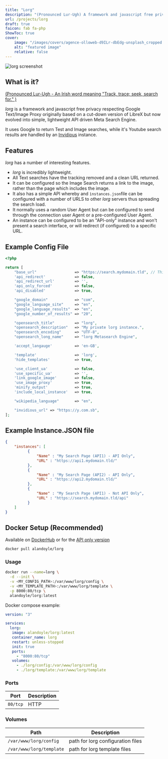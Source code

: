 ```yaml
---
title: "Lorg"
description: "(Pronounced Lur-Ugh) A framework and javascript free privacy respecting Google Text/Image Proxy originally based on a cut-down version of LibreX but now evolved into simple, lightweight API driven Meta Search Engine."
url: /projects/lorg
draft: true
faicon: fab fa-php
ShowToc: true
cover:
    image: "/images/covers/agence-olloweb-d9ILr-dbEdg-unsplash_cropped.jpg"
    alt: "featured image"
    relative: false
---
```


![lorg screenshot](/images/blog/lorg-screenshot.jpg)

## What is it?

[(Pronounced Lur-Ugh - An Irish word meaning "Track, trace; seek, search for." )](https://www.teanglann.ie/en/fgb/lorg)

*lorg* is a framework and javascript free privacy respecting Google Text/Image Proxy originally based on a cut-down version of LibreX but now evolved into simple, lightweight API driven Meta Search Engine.

It uses Google to return Test and Image searches, while it's Youtube search results are handled by an [Invidious](https://invidious.io/) instance.


## Features

*lorg* has a number of interesting features.

 * *lorg* is incredibly lightweight.
 * All Text searches have the tracking removed and a clean URL returned.
 * It can be configured so the Image Search returns a link to the image, rather than the page which includes the image.
 * It also has a simple API whereby and `ìnstances.json`file can be configured with a number of URLS to other *lorg* servers thus spreading the search load.
 * It normally uses a random User Agent but can be configured to send through the connection user Agent or a pre-configured User Agent.
 * An instance can be configured to be an "API-only" instance and won't present a search interface, or will redirect (if configured) to a specific URL.

## Example Config File

```php
<?php

return [
    "base_url"                 => "https://search.mydomain.tld", // This doesn't technically need to be set but doesn't hurt :)
    'api_redirect'             => false,
    'api_redirect_url'         => '',
    'api_only_forced'          => false,
    'api_disabled'             => true,

    "google_domain"            => "com",
    "google_language_site"     => "en",
    "google_language_results"  => "en",
    "google_number_of_results" => "20",

    "opensearch_title"         => "lorg",
    "opensearch_description"   => "My private lorg instance.",
    "opensearch_encoding"      => "UTF-8",
    "opensearch_long_name"     => "lorg Metasearch Engine",

    'accept_langauge'          => 'en-GB',

    'template'                 => 'lorg',
    'hide_templates'           => true,

    'use_client_ua'            => false,
    'use_specific_ua'          => '',
    'link_google_image'        => false,
    'use_image_proxy'          => true,
    'minify_output'            => true,
    'include_local_instance'   => true,

    "wikipedia_language"       => "en",

    "invidious_url" => "https://y.com.sb",
];
```

## Example Instance.JSON file

```json
{
    "instances": [
          {
              "Name" : "My Search Page (API1) - API Only",
              "URL" : "https://api1.mydomain.tld/"
          },
          {
              "Name" : "My Search Page (API2) - API Only",
              "URL" : "https://api2.mydomain.tld/"
          },
          {
              "Name" : "My Search Page (API1) - Not API Only",
              "URL" : "https://search.mydomain.tld/api"
          }
    ]
}
```

## Docker Setup (Recommended)

Available on [DockerHub](https://hub.docker.com/r/alandoyle/lorg) or for the [API only version](https://hub.docker.com/r/alandoyle/lorg-api-only)
```bash
docker pull alandoyle/lorg
```

### Usage

```bash
docker run --name=lorg \
  -d --init \
  -v <MY_CONFIG_PATH>:/var/www/lorg/config \
  -v <MY_TEMPLATE_PATH>:/var/www/lorg/template \
  -p 8000:80/tcp \
  alandoyle/lorg:latest
```

Docker compose example:

```yaml
version: "3"

services:
  lorg:
   image: alandoyle/lorg:latest
   container_name: lorg
   restart: unless-stopped
   init: true
   ports:
     - "8000:80/tcp"
   volumes:
     - ./lorg/config:/var/www/lorg/config
     - ./lorg/template:/var/www/lorg/template
```

### Ports

| Port     | Description           |
|----------|-----------------------|
| `80/tcp` | HTTP                  |

### Volumes

| Path                     | Description                       |
|--------------------------|-----------------------------------|
| `/var/www/lorg/config`   | path for lorg configuration files |
| `/var/www/lorg/template` | path for lorg template files      |
